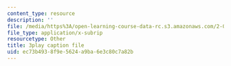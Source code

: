 ```yaml
---
content_type: resource
description: ''
file: /media/https%3A/open-learning-course-data-rc.s3.amazonaws.com/2-003sc-engineering-dynamics-fall-2011/ec73b4938f9e5624a9ba6e3c80c7a82b_OxcCPTc_bXw.vtt
file_type: application/x-subrip
resourcetype: Other
title: 3play caption file
uid: ec73b493-8f9e-5624-a9ba-6e3c80c7a82b
---
```

